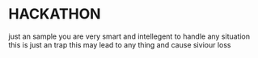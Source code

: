 # HACKATHON
just an sample
you are very smart and intellegent to handle any situation
<br>
this is just an trap 
this may lead to any thing and cause siviour loss

